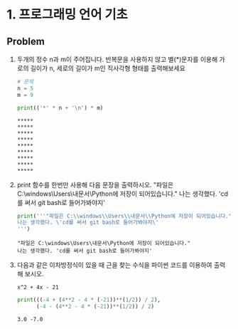 # 1. 프로그래밍 언어 기초

## Problem

1. 두개의 정수 n과 m이 주어집니다. 반복문을 사용하지 않고 별(*)문자를 이용해 가로의 길이가 n, 세로의 길이가 m인 직사각형 형태를 출력해보세요

   ```python
   # 문제
   n = 5
   m = 9
   ```

   ```python
   print(('*' * n + '\n') * m)
   ```

   ```
   *****
   *****
   *****
   *****
   *****
   *****
   *****
   *****
   *****
   ```

2. print 함수를 한번만 사용해 다음 문장을 출력하시오. "파일은 C:\windows\Users\내문서\Python에 저장이 되어있습니다." 나는 생각했다. 'cd를 써서 git bash로 들어가봐야지'

   ```python
   print('''"파일은 C:\\windows\\Users\\내문서\\Python에 저장이 되어있습니다."
   나는 생각했다. \'cd를 써서 git bash로 들어가봐야지\'
   ''')
   ```

   ```
   "파일은 C:\windows\Users\내문서\Python에 저장이 되어있습니다."
   나는 생각했다. 'cd를 써서 git bash로 들어가봐야지'
   ```

3. 다음과 같은 이차방정식이 있을 때 근을 찾는 수식을 파이썬 코드를 이용하여 출력해 보시오.

   `x^2 + 4x - 21`

   ```python
   print(((-4 + (4**2 - 4 * (-21))**(1/2)) / 2), 
         (-4 - (4**2 - 4 * (-21))**(1/2)) / 2)
   ```

   ```
   3.0 -7.0
   ```

   

